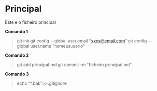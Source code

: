 # Principal
Este e o ficheiro principal

**Comando 1**
> git init
> git config --global user.email "xxxx@email.com"
> git config --global user.name "nomeusuuario"

**Comando 2**
> git add principal.md
> git commit -m "ficheiro principal.md"


**Comando 3** 
> echo "*.bak">>.gitignore


